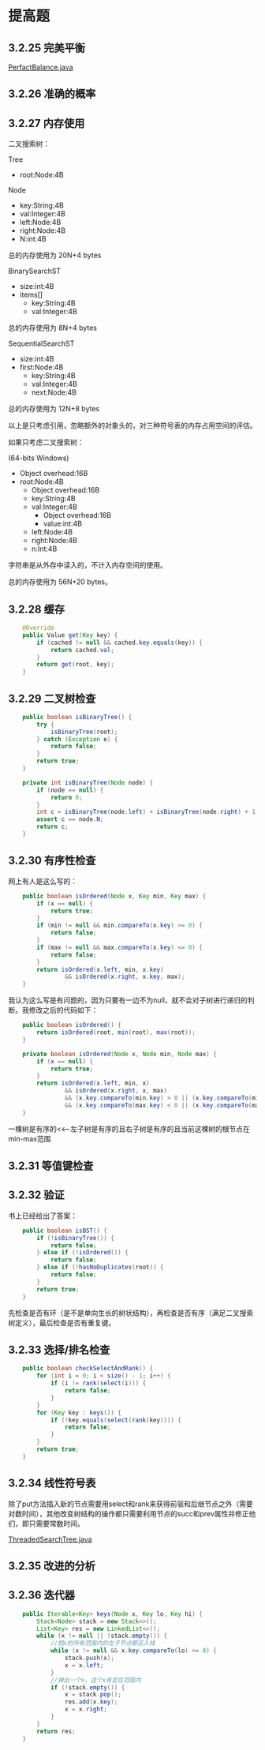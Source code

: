 # 提高题

## 3.2.25 完美平衡

[PerfactBalance.java](https://github.com/Dokyme/algorithms_4th_exercises/blob/master/src/main/java/com/dokyme/alg4/searching/binaryst/PerfactBalance.java)

## 3.2.26 准确的概率


## 3.2.27 内存使用

二叉搜索树：

Tree

- root:Node:4B
   
Node

- key:String:4B
- val:Integer:4B
- left:Node:4B
- right:Node:4B
- N:int:4B

总的内存使用为 20N+4 bytes

BinarySearchST

- size:int:4B
- items[]
    - key:String:4B
    - val:Integer:4B

总的内存使用为 8N+4 bytes

SequentialSearchST

- size:int:4B
- first:Node:4B
    - key:String:4B
    - val:Integer:4B
    - next:Node:4B
    
总的内存使用为 12N+8 bytes

以上是只考虑引用，忽略额外的对象头的，对三种符号表的内存占用空间的评估。

如果只考虑二叉搜索树：

(64-bits Windows)

- Object overhead:16B
- root:Node:4B
    - Object overhead:16B
    - key:String:4B
    - val:Integer:4B
        - Object overhead:16B
        - value:int:4B
    - left:Node:4B
    - right:Node:4B
    - n:Int:4B
    
字符串是从外存中读入的，不计入内存空间的使用。

总的内存使用为 56N+20 bytes。

## 3.2.28 缓存

```java
    @Override
    public Value get(Key key) {
        if (cached != null && cached.key.equals(key)) {
            return cached.val;
        }
        return get(root, key);
    }
```

## 3.2.29 二叉树检查

```java
    public boolean isBinaryTree() {
        try {
            isBinaryTree(root);
        } catch (Exception e) {
            return false;
        }
        return true;
    }

    private int isBinaryTree(Node node) {
        if (node == null) {
            return 0;
        }
        int c = isBinaryTree(node.left) + isBinaryTree(node.right) + 1;
        assert c == node.N;
        return c;
    }
```

## 3.2.30 有序性检查

网上有人是这么写的：

```java
    public boolean isOrdered(Node x, Key min, Key max) {
        if (x == null) {
            return true;
        }
        if (min != null && min.compareTo(x.key) >= 0) {
            return false;
        }
        if (max != null && max.compareTo(x.key) <= 0) {
            return false;
        }
        return isOrdered(x.left, min, x.key)
                && isOrdered(x.right, x.key, max);
    }
```

我认为这么写是有问题的，因为只要有一边不为null，就不会对子树进行递归的判断。我修改之后的代码如下：

```java
    public boolean isOrdered() {
        return isOrdered(root, min(root), max(root));
    }

    private boolean isOrdered(Node x, Node min, Node max) {
        if (x == null) {
            return true;
        }
        return isOrdered(x.left, min, x)
                && isOrdered(x.right, x, max)
                && (x.key.compareTo(min.key) > 0 || (x.key.compareTo(min.key) == 0 && x == min))
                && (x.key.compareTo(max.key) < 0 || (x.key.compareTo(max.key) == 0 && x == max));
    }
```

一棵树是有序的<<--左子树是有序的且右子树是有序的且当前这棵树的根节点在min-max范围

## 3.2.31 等值键检查

## 3.2.32 验证

书上已经给出了答案：

```java
    public boolean isBST() {
        if (!isBinaryTree()) {
            return false;
        } else if (!isOrdered()) {
            return false;
        } else if (!hasNoDuplicates(root)) {
            return false;
        }
        return true;
    }
```

先检查是否有环（是不是单向生长的树状结构），再检查是否有序（满足二叉搜索树定义），最后检查是否有重复键。

## 3.2.33 选择/排名检查

```java
    public boolean checkSelectAndRank() {
        for (int i = 0; i < size() - 1; i++) {
            if (i != rank(select(i))) {
                return false;
            }
        }
        for (Key key : keys()) {
            if (!key.equals(select(rank(key)))) {
                return false;
            }
        }
        return true;
    }
```

## 3.2.34 线性符号表

除了put方法插入新的节点需要用select和rank来获得前驱和后继节点之外（需要对数时间），其他改变树结构的操作都只需要利用节点的succ和prev属性并修正他们，即只需要常数时间。

[ThreadedSearchTree.java](https://github.com/Dokyme/algorithms_4th_exercises/blob/master/src/main/java/com/dokyme/alg4/searching/binaryst/ThreadedSearchTree.java)

## 3.2.35 改进的分析


## 3.2.36 迭代器

```java
    public Iterable<Key> keys(Node x, Key lo, Key hi) {
        Stack<Node> stack = new Stack<>();
        List<Key> res = new LinkedList<>();
        while (x != null || !stack.empty()) {
            //把x的所有范围内的左子节点都压入栈
            while (x != null && x.key.compareTo(lo) >= 0) {
                stack.push(x);
                x = x.left;
            }
            //弹出一个x，这个x肯定在范围内
            if (!stack.empty()) {
                x = stack.pop();
                res.add(x.key);
                x = x.right;
            }
        }
        return res;
    }
```